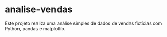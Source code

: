 # analise-vendas
Este projeto realiza uma análise simples de dados de vendas fictícias com Python, pandas e matplotlib.
